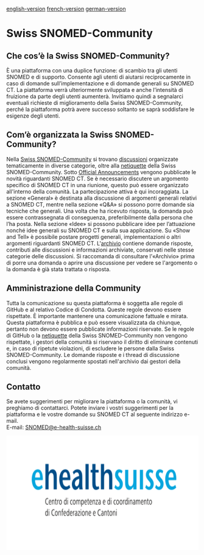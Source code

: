 [english-version](https://github.com/ehealthsuisse/Snomed-Community/blob/main/README_EN.md)
[french-version](https://github.com/ehealthsuisse/Snomed-Community/blob/main/README_FR.md)
[german-version](https://github.com/ehealthsuisse/Snomed-Community/blob/main/README_DE.md)
# Swiss SNOMED-Community

## Che cos’è la Swiss SNOMED-Community?
È una piattaforma con una duplice funzione: di scambio tra gli utenti SNOMED e di supporto. Consente agli utenti di aiutarsi reciprocamente in caso di domande sull’implementazione e di domande generali su SNOMED CT. La piattaforma verrà ulteriormente sviluppata e anche l’intensità di fruizione da parte degli utenti aumenterà. Invitiamo quindi a segnalarci eventuali richieste di miglioramento della Swiss SNOMED-Community, perché la piattaforma potrà avere successo soltanto se saprà soddisfare le esigenze degli utenti.

## Com’è organizzata la Swiss SNOMED-Community?
Nella [Swiss SNOMED-Community](https://github.com/ehealthsuisse/Swiss-SNOMED-Community/blob/main/README_IT.md) si trovano [discussioni](https://github.com/ehealthsuisse/Swiss-SNOMED-Community/discussions) organizzate tematicamente in diverse categorie, oltre alla [netiquette](https://github.com/ehealthsuisse/Swiss-SNOMED-Community/blob/main/Netiquette/Netiquette_IT.md) della Swiss SNOMED-Community. Sotto [Official Announcements](https://github.com/ehealthsuisse/Swiss-SNOMED-Community/discussions/categories/announcements) vengono pubblicate le novità riguardanti SNOMED CT. Se è necessario discutere un argomento specifico di SNOMED CT in una riunione, questo può essere organizzato all'interno della comunità. La partecipazione attiva è qui incoraggiata.
La sezione «General» è destinata alla discussione di argomenti generali relativi a SNOMED CT, mentre nella sezione «Q&A» si possono porre domande sia tecniche che generali. Una volta che ha ricevuto risposta, la domanda può essere contrassegnata di conseguenza, preferibilmente dalla persona che l’ha posta. Nella sezione «Idee» si possono pubblicare idee per l’attuazione nonché idee generali su SNOMED CT e sulla sua applicazione. Su «Show and Tell» è possibile postare progetti generali, implementazioni o altri argomenti riguardanti SNOMED CT.
L'[archivio](https://github.com/ehealthsuisse/Archiv/discussions) contiene domande risposte, contributi alle discussioni e informazioni archiviate, conservati nelle stesse categorie delle discussioni. Si raccomanda di consultare l'«Archivio» prima di porre una domanda o aprire una discussione per vedere se l'argomento o la domanda è già stata trattata o risposta.


## Amministrazione della Community
Tutta la comunicazione su questa piattaforma è soggetta alle regole di GitHub e al relativo Codice di Condotta. Queste regole devono essere rispettate. È importante mantenere una comunicazione fattuale e mirata. Questa piattaforma è pubblica e può essere visualizzata da chiunque, pertanto non devono essere pubblicate informazioni riservate.
Se le regole di GitHub o la [netiquette](https://github.com/ehealthsuisse/Swiss-SNOMED-Community/blob/main/Netiquette/Netiquette_IT.md) della Swiss SNOMED-Community non vengono rispettate, i gestori della comunità si riservano il diritto di eliminare contenuti e, in caso di ripetute violazioni, di escludere le persone dalla Swiss SNOMED-Community.
Le domande risposte e i thread di discussione conclusi vengono regolarmente spostati nell'archivio dai gestori della comunità.

## Contatto
Se avete suggerimenti per migliorare la piattaforma o la comunità, vi preghiamo di contattarci. Potete inviare i vostri suggerimenti per la piattaforma e le vostre domande su SNOMED CT al seguente indirizzo e-mail.  
E-mail: SNOMED@e-health-suisse.ch
<p align="center">
<img src="Logo/IT.svg" width="600" height="300">
</p>